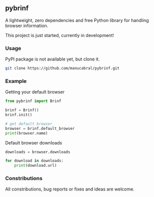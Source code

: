 ## pybrinf

A lightweight, zero dependencies and free Python library for handling browser information.

This project is just started, currently in development!

### Usage
PyPI package is not available yet, but clone it.
```bash
git clone https://github.com/manucabral/pybrinf.git
```

### Example
Getting your default browser
```py
from pybrinf import Brinf

brinf = Brinf()
brinf.init()

# get default browser
browser = brinf.default_browser
print(browser.name)
```

Default browser downloads

```py
downloads = browser.downloads

for download in downloads:
    print(download.url)
```

### Constributions
All constributions, bug reports or fixes and ideas are welcome.